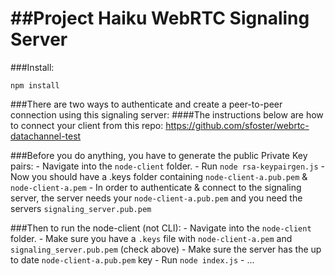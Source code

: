 ##Project Haiku WebRTC Signaling Server
=====================================

###Install: 
```
npm install
```

###There are two ways to authenticate and create a peer-to-peer connection using this signaling server:
####The instructions below are how to connect your client from this repo:
       https://github.com/sfoster/webrtc-datachannel-test

###Before you do anything, you have to generate the public Private Key pairs:
    - Navigate into the `node-client` folder.
    - Run `node rsa-keypairgen.js`
    - Now you should have a .keys folder containing `node-client-a.pub.pem` & `node-client-a.pem`
    - In order to authenticate & connect to the signaling server, the server needs your `node-client-a.pub.pem` and you need the servers `signaling_server.pub.pem`


###Then to run the node-client (not CLI):
      - Navigate into the `node-client` folder.
      - Make sure you have a `.keys` file with `node-client-a.pem` and `signaling_server.pub.pem` (check above)
      - Make sure the server has the up to date `node-client-a.pub.pem` key
      - Run `node index.js`
      - ...
    
